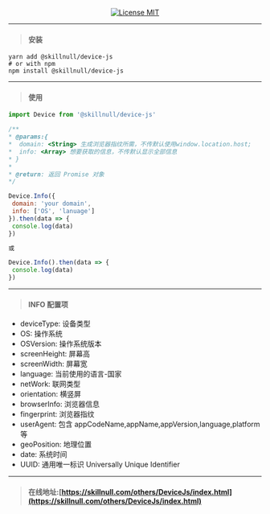 <p align="center">
  <a href="http://www.skillnull.com"><img src="http://skillnull.com/others/images/brand/MIT.svg" alt="License MIT"></a>
</p>

---

> #### 安装

```
yarn add @skillnull/device-js
# or with npm
npm install @skillnull/device-js
```

---

> #### 使用

 ```js
import Device from '@skillnull/device-js'

/**
 * @params:{
 *  domain: <String> 生成浏览器指纹所需，不传默认使用window.location.host;
 *  info: <Array> 想要获取的信息，不传默认显示全部信息
 * }
 *
 * @return: 返回 Promise 对象
 */

Device.Info({
  domain: 'your domain',
  info: ['OS', 'lanuage']
}).then(data => {
  console.log(data)
})

或

Device.Info().then(data => {
  console.log(data)
})
 ```

---

> #### INFO 配置项

- deviceType: 设备类型
- OS: 操作系统
- OSVersion: 操作系统版本
- screenHeight: 屏幕高
- screenWidth: 屏幕宽
- language: 当前使用的语言-国家
- netWork: 联网类型
- orientation: 横竖屏
- browserInfo: 浏览器信息
- fingerprint: 浏览器指纹
- userAgent: 包含 appCodeName,appName,appVersion,language,platform 等
- geoPosition: 地理位置
- date: 系统时间
- UUID: 通用唯一标识 Universally Unique Identifier

---

> #### 在线地址:[https://skillnull.com/others/DeviceJs/index.html](https://skillnull.com/others/DeviceJs/index.html)

